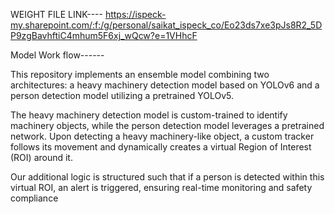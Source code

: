 WEIGHT FILE LINK----
https://ispeck-my.sharepoint.com/:f:/g/personal/saikat_ispeck_co/Eo23ds7xe3pJs8R2_5DP9zgBavhftiC4mhum5F6xj_wQcw?e=1VHhcF

Model Work flow------
  
This repository implements an ensemble model combining two architectures: a heavy machinery detection model based on YOLOv6 and a person detection model utilizing a pretrained YOLOv5.

The heavy machinery detection model is custom-trained to identify machinery objects, while the person detection model leverages a pretrained network. Upon detecting a heavy machinery-like object, a custom tracker follows its movement and dynamically creates a virtual Region of Interest (ROI) around it.

Our additional logic is structured such that if a person is detected within this virtual ROI, an alert is triggered, ensuring real-time monitoring and safety compliance
